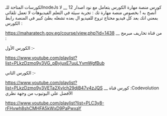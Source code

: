 الكورسات المتاحة للـnodeJs
كورس منصة مهارة الكورس يتعامل مع نود اصدار 12 __ لا أنصح به !
بخصوص منصة مهارة تك : تجربة سيئة في التعلم
الفيديوهات لا تعمل تلقائي بمعني انك بعد كل فيديو محتاج تروح للفيديو ال بعده تشغله
بطئ كبير في المنصة
رابط الكورس :

https://maharatech.gov.eg/course/view.php?id=1438
__
من قناة تخاريف مبرمج :

الكورس الأول :-

https://www.youtube.com/playlist?list=PLkzDzmo9y3VG_pByjuxE7uuLYvmWgfBub

الكورس الثاني :-

https://www.youtube.com/playlist?list=PLkzDzmo9y3VETa2XvIch29djB47v4zJQS
__
كورس قناة :Codevolution الأفضل علي اليوتيوب من وجهة نظري

https://www.youtube.com/playlist?list=PLC3y8-rFHvwh8shCMHFA5kWxD9PaPwxaY
